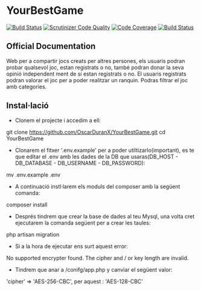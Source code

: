 # YourBestGame

[![Build Status](https://travis-ci.org/OscarDuranX/YourBestGame.svg?branch=master)](https://travis-ci.org/OscarDuranX/YourBestGame)
[![Scrutinizer Code Quality](https://scrutinizer-ci.com/g/OscarDuranX/YourBestGame/badges/quality-score.png?b=master)](https://scrutinizer-ci.com/g/OscarDuranX/YourBestGame/?branch=master)
[![Code Coverage](https://scrutinizer-ci.com/g/OscarDuranX/YourBestGame/badges/coverage.png?b=master)](https://scrutinizer-ci.com/g/OscarDuranX/YourBestGame/?branch=master)
[![Build Status](https://scrutinizer-ci.com/g/OscarDuranX/YourBestGame/badges/build.png?b=master)](https://scrutinizer-ci.com/g/OscarDuranX/YourBestGame/build-status/master)

## Official Documentation

Web per a compartir jocs creats per altres persones, els usuaris podran probar qualsevol joc, estan registrats o no, també podran donar la seva opinió independent ment de si estan registrats o no.
El usuaris registrats podran valorar el joc per a poder realitzar un ranquin.
Podras filtrar el joc amb categories.

## Instal·lació

- Clonem el projecte i accedim a ell:

git clone https://github.com/OscarDuranX/YourBestGame.git
cd YourBestGame

- Clonarem el fitxer '.env.example' per a poder utiltizarlo(important), es te que editar el .env amb les dades de la DB que usaras(DB_HOST - DB_DATABASE - DB_USERNAME - DB_PASSWORD):

mv .env.example .env


- A continuació instl·larem els moduls del composer amb la següent comanda:

composer install

- Després tindrem que crear la base de dades al teu Mysql, una volta cret ejecutarem la comanda següent per a crear les taules:

php artisan migration

- Si a la hora de ejecutar ens surt aquest error:

No supported encrypter found. The cipher and / or key length are invalid.

- Tindrem que anar a /conifg/app.php y canviar el següent valor:

'cipher' => 'AES-256-CBC', 
per aquest : 'AES-128-CBC'


